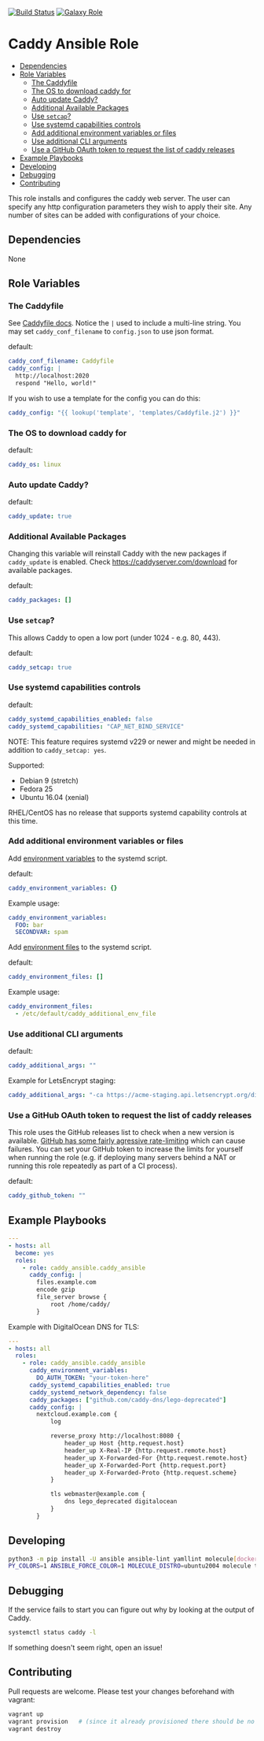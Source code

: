 [![Build Status](https://travis-ci.org/caddy-ansible/caddy-ansible.svg?branch=master)](https://travis-ci.org/caddy-ansible/caddy-ansible)
[![Galaxy Role](https://img.shields.io/badge/ansible--galaxy-caddy-blue.svg)](https://galaxy.ansible.com/caddy_ansible/caddy_ansible/)

# Caddy Ansible Role

<!-- toc -->

- [Dependencies](#dependencies)
- [Role Variables](#role-variables)
  * [The Caddyfile](#the-caddyfile)
  * [The OS to download caddy for](#the-os-to-download-caddy-for)
  * [Auto update Caddy?](#auto-update-caddy)
  * [Additional Available Packages](#additional-available-packages)
  * [Use `setcap`?](#use-setcap)
  * [Use systemd capabilities controls](#use-systemd-capabilities-controls)
  * [Add additional environment variables or files](#add-additional-environment-variables-or-files)
  * [Use additional CLI arguments](#use-additional-cli-arguments)
  * [Use a GitHub OAuth token to request the list of caddy releases](#use-a-github-oauth-token-to-request-the-list-of-caddy-releases)
- [Example Playbooks](#example-playbooks)
- [Developing](#developing)
- [Debugging](#debugging)
- [Contributing](#contributing)

<!-- tocstop -->

This role installs and configures the caddy web server. The user can specify any http configuration parameters they wish to apply their site. Any number of sites can be added with configurations of your choice.

## Dependencies

None

## Role Variables

### The Caddyfile

See [Caddyfile docs](https://caddyserver.com/docs/caddyfile). Notice the `|` used to include a multi-line string. You may set `caddy_conf_filename` to `config.json` to use json format.

default:

```yaml
caddy_conf_filename: Caddyfile
caddy_config: |
  http://localhost:2020
  respond "Hello, world!"
```

If you wish to use a template for the config you can do this:

```yaml
caddy_config: "{{ lookup('template', 'templates/Caddyfile.j2') }}"
```

### The OS to download caddy for

default:

```yaml
caddy_os: linux
```

### Auto update Caddy?

default:

```yaml
caddy_update: true
```

### Additional Available Packages

Changing this variable will reinstall Caddy with the new packages if `caddy_update` is enabled. Check https://caddyserver.com/download for available packages.

default:

```yaml
caddy_packages: []
```

### Use `setcap`?

This allows Caddy to open a low port (under 1024 - e.g. 80, 443).

default:

```yaml
caddy_setcap: true
```

### Use systemd capabilities controls

default:

```yaml
caddy_systemd_capabilities_enabled: false
caddy_systemd_capabilities: "CAP_NET_BIND_SERVICE"
```

NOTE: This feature requires systemd v229 or newer and might be needed in addition to `caddy_setcap: yes`.

Supported:

* Debian 9 (stretch)
* Fedora 25
* Ubuntu 16.04 (xenial)

RHEL/CentOS has no release that supports systemd capability controls at this time.

### Add additional environment variables or files

Add [environment variables](https://www.freedesktop.org/software/systemd/man/systemd.exec.html#Environment=) to the systemd script.

default:

```yaml
caddy_environment_variables: {}
```

Example usage:

```yaml
caddy_environment_variables:
  FOO: bar
  SECONDVAR: spam
```

Add [environment files](https://www.freedesktop.org/software/systemd/man/systemd.exec.html#EnvironmentFile=) to the systemd script.

default:

```yaml
caddy_environment_files: []
```

Example usage:

```yaml
caddy_environment_files:
  - /etc/default/caddy_additional_env_file
```

### Use additional CLI arguments

default:

```yaml
caddy_additional_args: ""
```

Example for LetsEncrypt staging:

```yaml
caddy_additional_args: "-ca https://acme-staging.api.letsencrypt.org/directory"
```

### Use a GitHub OAuth token to request the list of caddy releases

This role uses the GitHub releases list to check when a new version is available. [GitHub has some fairly agressive rate-limiting](https://developer.github.com/v3/#rate-limiting) which can cause failures. You can set your GitHub token to increase the limits for yourself when running the role (e.g. if deploying many servers behind a NAT or running this role repeatedly as part of a CI process).

default:

```yaml
caddy_github_token: ""
```

## Example Playbooks

```yaml
---
- hosts: all
  become: yes
  roles:
    - role: caddy_ansible.caddy_ansible
      caddy_config: |
        files.example.com
        encode gzip
        file_server browse {
            root /home/caddy/
        }
```

Example with DigitalOcean DNS for TLS:

```yaml
---
- hosts: all
  roles:
    - role: caddy_ansible.caddy_ansible
      caddy_environment_variables:
        DO_AUTH_TOKEN: "your-token-here"
      caddy_systemd_capabilities_enabled: true
      caddy_systemd_network_dependency: false
      caddy_packages: ["github.com/caddy-dns/lego-deprecated"]
      caddy_config: |
        nextcloud.example.com {
            log

            reverse_proxy http://localhost:8080 {
                header_up Host {http.request.host}
                header_up X-Real-IP {http.request.remote.host}
                header_up X-Forwarded-For {http.request.remote.host}
                header_up X-Forwarded-Port {http.request.port}
                header_up X-Forwarded-Proto {http.request.scheme}
            }

            tls webmaster@example.com {
                dns lego_deprecated digitalocean
            }
        }
```

## Developing

```bash
python3 -m pip install -U ansible ansible-lint yamllint molecule[docker] pytest testinfra
PY_COLORS=1 ANSIBLE_FORCE_COLOR=1 MOLECULE_DISTRO=ubuntu2004 molecule test
```

## Debugging

If the service fails to start you can figure out why by looking at the output of Caddy.

```bash
systemctl status caddy -l
```

If something doesn't seem right, open an issue!

## Contributing

Pull requests are welcome. Please test your changes beforehand with vagrant:

```bash
vagrant up
vagrant provision   # (since it already provisioned there should be no changes here)
vagrant destroy
```
